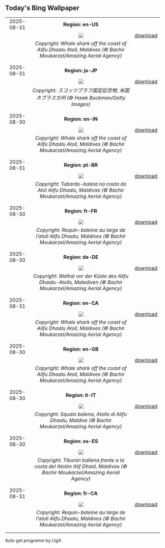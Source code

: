 ## Today's Bing Wallpaper
|      |      |      |
| :----: | :----: | :----: |
|2025-08-31|**Region: en-US**||
||![](https://www.bing.com/th?id=OHR.MaldivesWhaleShark_EN-US3819740955_UHD.jpg&pid=hp&w=1152&h=648&rs=1&c=4)| [download](https://www.bing.com/th?id=OHR.MaldivesWhaleShark_EN-US3819740955_UHD.jpg)|
||*Copyright: Whale shark off the coast of Alifu Dhaalu Atoll, Maldives (© Bachir Moukarzel/Amazing Aerial Agency)*
||
|||
|2025-08-31|**Region: ja-JP**||
||![](https://www.bing.com/th?id=OHR.ScottsBluff_JA-JP5785584590_UHD.jpg&pid=hp&w=1152&h=648&rs=1&c=4)| [download](https://www.bing.com/th?id=OHR.ScottsBluff_JA-JP5785584590_UHD.jpg)|
||*Copyright: スコッツブラフ国定記念物, 米国 ネブラスカ州 (© Hawk Buckman/Getty Images)*
||
|||
|2025-08-30|**Region: en-IN**||
||![](https://www.bing.com/th?id=OHR.MaldivesWhaleShark_EN-IN3643535243_UHD.jpg&pid=hp&w=1152&h=648&rs=1&c=4)| [download](https://www.bing.com/th?id=OHR.MaldivesWhaleShark_EN-IN3643535243_UHD.jpg)|
||*Copyright: Whale shark off the coast of Alifu Dhaalu Atoll, Maldives (© Bachir Moukarzel/Amazing Aerial Agency)*
||
|||
|2025-08-31|**Region: pt-BR**||
||![](https://www.bing.com/th?id=OHR.MaldivesWhaleShark_PT-BR7655648447_UHD.jpg&pid=hp&w=1152&h=648&rs=1&c=4)| [download](https://www.bing.com/th?id=OHR.MaldivesWhaleShark_PT-BR7655648447_UHD.jpg)|
||*Copyright: Tubarão-baleia na costa do Atol Alifu Dhaalu, Maldivas (© Bachir  Moukarzel/Amazing Aerial Agency)*
||
|||
|2025-08-30|**Region: fr-FR**||
||![](https://www.bing.com/th?id=OHR.MaldivesWhaleShark_FR-FR6621180531_UHD.jpg&pid=hp&w=1152&h=648&rs=1&c=4)| [download](https://www.bing.com/th?id=OHR.MaldivesWhaleShark_FR-FR6621180531_UHD.jpg)|
||*Copyright: Requin-baleine au large de l’atoll Alifu Dhaalu, Maldives (© Bachir Moukarzel/Amazing Aerial Agency)*
||
|||
|2025-08-30|**Region: de-DE**||
||![](https://www.bing.com/th?id=OHR.MaldivesWhaleShark_DE-DE5305266157_UHD.jpg&pid=hp&w=1152&h=648&rs=1&c=4)| [download](https://www.bing.com/th?id=OHR.MaldivesWhaleShark_DE-DE5305266157_UHD.jpg)|
||*Copyright: Walhai vor der Küste des Alifu Dhaalu-Atolls, Malediven (© Bachir Moukarzel/Amazing Aerial Agency)*
||
|||
|2025-08-31|**Region: en-CA**||
||![](https://www.bing.com/th?id=OHR.MaldivesWhaleShark_EN-CA2849322101_UHD.jpg&pid=hp&w=1152&h=648&rs=1&c=4)| [download](https://www.bing.com/th?id=OHR.MaldivesWhaleShark_EN-CA2849322101_UHD.jpg)|
||*Copyright: Whale shark off the coast of Alifu Dhaalu Atoll, Maldives (© Bachir Moukarzel/Amazing Aerial Agency)*
||
|||
|2025-08-30|**Region: en-GB**||
||![](https://www.bing.com/th?id=OHR.MaldivesWhaleShark_EN-GB0087739452_UHD.jpg&pid=hp&w=1152&h=648&rs=1&c=4)| [download](https://www.bing.com/th?id=OHR.MaldivesWhaleShark_EN-GB0087739452_UHD.jpg)|
||*Copyright: Whale shark off the coast of Alifu Dhaalu Atoll, Maldives (© Bachir Moukarzel/Amazing Aerial Agency)*
||
|||
|2025-08-30|**Region: it-IT**||
||![](https://www.bing.com/th?id=OHR.MaldivesWhaleShark_IT-IT0005084391_UHD.jpg&pid=hp&w=1152&h=648&rs=1&c=4)| [download](https://www.bing.com/th?id=OHR.MaldivesWhaleShark_IT-IT0005084391_UHD.jpg)|
||*Copyright: Squalo balena, Atollo di Alifu Dhaalu, Maldive (© Bachir Moukarzel/Amazing Aerial Agency)*
||
|||
|2025-08-30|**Region: es-ES**||
||![](https://www.bing.com/th?id=OHR.MaldivesWhaleShark_ES-ES8989429655_UHD.jpg&pid=hp&w=1152&h=648&rs=1&c=4)| [download](https://www.bing.com/th?id=OHR.MaldivesWhaleShark_ES-ES8989429655_UHD.jpg)|
||*Copyright: Tiburón ballena frente a la costa del Atolón Alif Dhaal, Maldivas (© Bachir Moukarzel/Amazing Aerial Agency)*
||
|||
|2025-08-31|**Region: fr-CA**||
||![](https://www.bing.com/th?id=OHR.MaldivesWhaleShark_FR-CA2035727056_UHD.jpg&pid=hp&w=1152&h=648&rs=1&c=4)| [download](https://www.bing.com/th?id=OHR.MaldivesWhaleShark_FR-CA2035727056_UHD.jpg)|
||*Copyright: Requin-baleine au large de l’atoll Alifu Dhaalu, Maldives (© Bachir Moukarzel/Amazing Aerial Agency)*
||
|||

Auto get programm by LtgX
